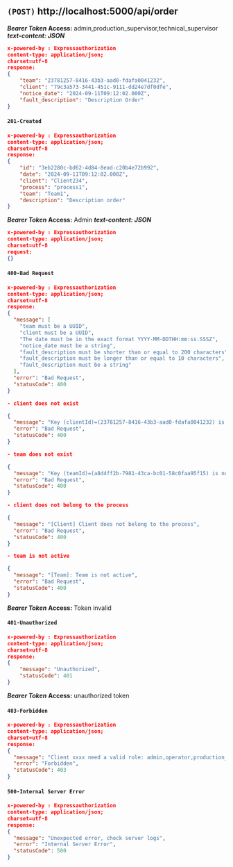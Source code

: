 ## `(POST)` http://localhost:5000/api/order

***Bearer Token***
**Access:** admin,production_supervisor,technical_supervisor
***text-content: JSON***
```json
x-powered-by : Expressauthorization
content-type: application/json; 
charset=utf-8
response:
{
    "team": "23781257-8416-43b3-aad0-fdafa0041232", 
    "client": "79c3a573-3441-451c-9111-dd24e7df0dfe",
    "notice_date": "2024-09-11T09:12:02.000Z",
    "fault_description": "Description Order"    
}  
```
#### `201-Created`
```json
x-powered-by : Expressauthorization
content-type: application/json; 
charset=utf-8
response:
{
    "id": "3eb2280c-bd62-4d84-8ead-c20b4e72b992",
    "date": "2024-09-11T09:12:02.000Z",
    "client": "Client234",
    "process": "process1",
    "team": "Team1",
    "description": "Description order"
}
```


***Bearer Token***
**Access:** Admin
***text-content: JSON***
```json
x-powered-by : Expressauthorization
content-type: application/json; 
charset=utf-8
request:
{}
```

#### `400-Bad Request`
```json
x-powered-by : Expressauthorization
content-type: application/json; 
charset=utf-8
response:
{
  "message": [
    "team must be a UUID",
    "client must be a UUID",
    "The date must be in the exact format YYYY-MM-DDTHH:mm:ss.SSSZ",
    "notice_date must be a string",
    "fault_description must be shorter than or equal to 200 characters",
    "fault_description must be longer than or equal to 10 characters",
    "fault_description must be a string"
  ],
  "error": "Bad Request",
  "statusCode": 400
}

- client does not exist

{
  "message": "Key (clientId)=(23781257-8416-43b3-aad0-fdafa0041232) is not present in table \"client\".",
  "error": "Bad Request",
  "statusCode": 400
}

- team does not exist

{
  "message": "Key (teamId)=(a8d4ff2b-7981-43ca-bc01-58c0faa95f15) is not present in table \"team\".",
  "error": "Bad Request",
  "statusCode": 400
}

- client does not belong to the process

{
  "message": "[Client] Client does not belong to the process",
  "error": "Bad Request",
  "statusCode": 400
}

- team is not active

{
  "message": "[Team]: Team is not active",
  "error": "Bad Request",
  "statusCode": 400
}
```



***Bearer Token***
**Access:** Token invalid
#### `401-Unauthorized`
```json
x-powered-by : Expressauthorization
content-type: application/json; 
charset=utf-8
response: 
{
    "message": "Unauthorized",
    "statusCode": 401
}
```


***Bearer Token***
**Access:** unauthorized token
#### `403-Forbidden`
```json
x-powered-by : Expressauthorization
content-type: application/json; 
charset=utf-8
response:
{
  "message": "Client xxxx need a valid role: admin,operator,production_supervisor,technical_supervisor",
  "error": "Forbidden",
  "statusCode": 403
}
```


#### `500-Internal Server Error`
```json
x-powered-by : Expressauthorization
content-type: application/json; 
charset=utf-8
response:
{
  "message": "Unexpected error, check server logs",
  "error": "Internal Server Error",
  "statusCode": 500
}
```